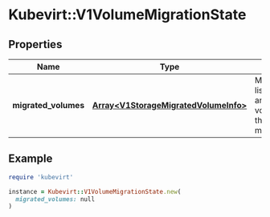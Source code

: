 # Kubevirt::V1VolumeMigrationState

## Properties

| Name | Type | Description | Notes |
| ---- | ---- | ----------- | ----- |
| **migrated_volumes** | [**Array&lt;V1StorageMigratedVolumeInfo&gt;**](V1StorageMigratedVolumeInfo.md) | MigratedVolumes lists the source and destination volumes during the volume migration | [optional] |

## Example

```ruby
require 'kubevirt'

instance = Kubevirt::V1VolumeMigrationState.new(
  migrated_volumes: null
)
```

